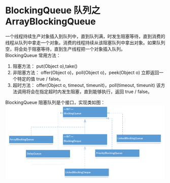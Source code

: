 # BlockingQueue 队列之 ArrayBlockingQueue

一个线程持续生产对象插入到队列中，直到队列满，时发生阻塞等待，直到消费的线程从队列中拿走一个对象。消费的线程持续从该阻塞队列中拿出对象。如果队列空，将会处于阻塞等待，直到生产线程把一个对象插入队列。  
BlockingQueue 常用方法：

1. 阻塞方法： put(Object o),take()
2. 非阻塞方法： offer(Object o)，poll(Object o)，peek(Object o)
   立即返回一个特定的值 true / false。
3. 超时方法： offer(Object o, timeout, timeunit)，poll(timeout, timeunit)
   该方法调用将会在指定超时内发生阻塞，直到能够执行，返回 true / false。

BlockingQueue 阻塞队列是个接口，实现类如图：  
![img.png](ArrayBlockingQueue.png)